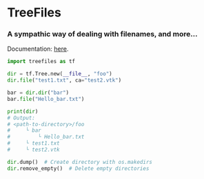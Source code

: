 # TreeFiles

### A sympathic way of dealing with filenames, and more...

Documentation: [here](https://www-sop.inria.fr/members/Gaetan.Desrues/treefiles/).

```python
import treefiles as tf

dir = tf.Tree.new(__file__, "foo")
dir.file("test1.txt", ca="test2.vtk")

bar = dir.dir("bar")
bar.file("Hello_bar.txt")

print(dir)
# Output:
# <path-to-directory>/foo
#     └ bar
#         └ Hello_bar.txt
#     └ test1.txt
#     └ test2.vtk
```


```python
dir.dump()  # Create directory with os.makedirs
dir.remove_empty()  # Delete empty directories
```